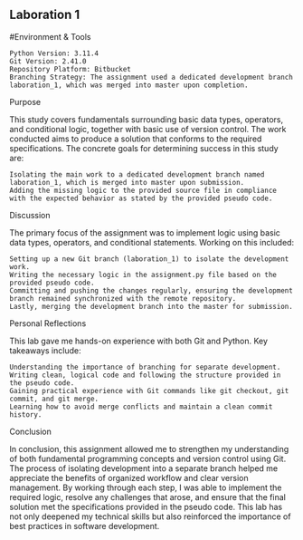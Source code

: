 ## Laboration 1
#Environment & Tools

    Python Version: 3.11.4
    Git Version: 2.41.0
    Repository Platform: Bitbucket
    Branching Strategy: The assignment used a dedicated development branch laboration_1, which was merged into master upon completion.

Purpose

This study covers fundamentals surrounding basic data types, operators, and conditional logic, together with basic use of version control. The work conducted aims to produce a solution that conforms to the required specifications. The concrete goals for determining success in this study are:

    Isolating the main work to a dedicated development branch named laboration_1, which is merged into master upon submission.
    Adding the missing logic to the provided source file in compliance with the expected behavior as stated by the provided pseudo code.

Discussion

The primary focus of the assignment was to implement logic using basic data types, operators, and conditional statements. Working on this included:

    Setting up a new Git branch (laboration_1) to isolate the development work.
    Writing the necessary logic in the assignment.py file based on the provided pseudo code.
    Committing and pushing the changes regularly, ensuring the development branch remained synchronized with the remote repository.
    Lastly, merging the development branch into the master for submission.

Personal Reflections

This lab gave me hands-on experience with both Git and Python. Key takeaways include:

    Understanding the importance of branching for separate development.
    Writing clean, logical code and following the structure provided in the pseudo code.
    Gaining practical experience with Git commands like git checkout, git commit, and git merge.
    Learning how to avoid merge conflicts and maintain a clean commit history.

Conclusion

In conclusion, this assignment allowed me to strengthen my understanding of both fundamental programming concepts and version control using Git. The process of isolating development into a separate branch helped me appreciate the benefits of organized workflow and clear version management. By working through each step, I was able to implement the required logic, resolve any challenges that arose, and ensure that the final solution met the specifications provided in the pseudo code. This lab has not only deepened my technical skills but also reinforced the importance of best practices in software development.
